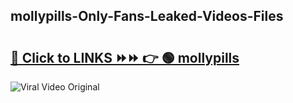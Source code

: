 
 ## mollypills-Only-Fans-Leaked-Videos-Files

# <h2><a href="https://mediaupload.pro?mollypills">🔗 Click to LINKS ⏩⏩ 👉 🟢 mollypills </a></h2>

<a href="https://mediaupload.pro?mollypills" rel="nofollow" data-target="animated-image.originalLink"><img src="https://i.ibb.co.com/xMMVF88/686577567.gif" alt="Viral Video Original" style="max-width: 100%; display: inline-block;" data-target="animated-image.originalImage"></a>